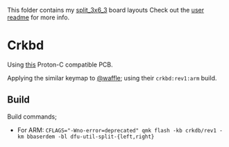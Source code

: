 This folder contains my [split\_3x6\_3](../../../default/split_3x6_3) board layouts
Check out the [user readme](../../../../users/bbaserdem/readme.md) for more info.

# Crkbd

Using [this](https://github.com/ItsWaffle/waffle_corne) Proton-C compatible PCB.

Applying the similar keymap to [@waffle](https://github.com/ItsWaffle/waffle_corne);
using their `crkbd:rev1:arm` build.

## Build

Build commands;

* For ARM: `CFLAGS="-Wno-error=deprecated" qmk flash -kb crkdb/rev1 -km bbaserdem -bl dfu-util-split-{left,right}`
